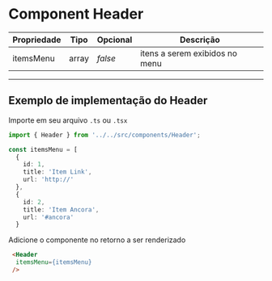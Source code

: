 # Component Header

|Propriedade  | Tipo                        | Opcional  | Descrição |
|-------------|------------                 |---------- |---------- |
|itemsMenu  |array                       | _false_     | itens a serem exibidos no menu         |

---

## Exemplo de implementação do Header

Importe em seu arquivo `.ts` ou `.tsx`
```typescript
import { Header } from '../../src/components/Header';

const itemsMenu = [
  {
    id: 1,
    title: 'Item Link',
    url: 'http://'
  },
  {
    id: 2,
    title: 'Item Ancora',
    url: '#ancora'
  }
```

Adicione o componente no retorno a ser renderizado
```html
 <Header 
  itemsMenu={itemsMenu}
 />
```